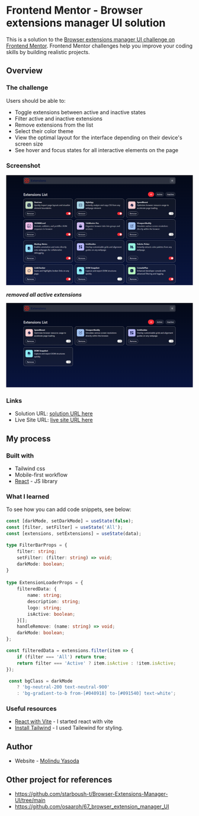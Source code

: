 # Frontend Mentor - Browser extensions manager UI solution

This is a solution to the [Browser extensions manager UI challenge on Frontend Mentor](https://www.frontendmentor.io/challenges/browser-extension-manager-ui-yNZnOfsMAp). Frontend Mentor challenges help you improve your coding skills by building realistic projects.

## Overview

### The challenge

Users should be able to:

- Toggle extensions between active and inactive states
- Filter active and inactive extensions
- Remove extensions from the list
- Select their color theme
- View the optimal layout for the interface depending on their device's screen size
- See hover and focus states for all interactive elements on the page

### Screenshot

![](./public/screenshot01.png)

***removed all active extensions***

![](./public/screenshot02.png)

### Links

- Solution URL: [solution URL here](https://github.com/molindu/Browser-extensions-manager-UI.git)
- Live Site URL: [live site URL here](https://molindu.github.io/Browser-extensions-manager-UI/)

## My process

### Built with

- Tailwind css
- Mobile-first workflow
- [React](https://reactjs.org/) - JS library

### What I learned

To see how you can add code snippets, see below:

```js
const [darkMode, setDarkMode] = useState(false);
const [filter, setFilter] = useState('All');
const [extensions, setExtensions] = useState(data);
```
```ts
type FilterBarProps = {
    filter: string;
    setFilter: (filter: string) => void;
    darkMode: boolean;
}

type ExtensionLoaderProps = {
    filteredData: {
        name: string;
        description: string;
        logo: string;
        isActive: boolean;
    }[];
    handleRemove: (name: string) => void;
    darkMode: boolean;
};
```
```js
const filteredData = extensions.filter(item => {
    if (filter === 'All') return true;
    return filter === 'Active' ? item.isActive : !item.isActive;
});
```
```js
 const bgClass = darkMode
    ? 'bg-neutral-200 text-neutral-900'
    : 'bg-gradient-to-b from-[#040918] to-[#091540] text-white';

```

### Useful resources

- [React with Vite](https://vite.dev/guide/) - I started react with vite 
- [Install Tailwind](https://tailwindcss.com/docs/installation/using-vite) - I used Tailewind for styling.

## Author

- Website - [Molindu Yasoda](https://github.com/molindu/Browser-extensions-manager-UI.git)

## Other project for references

- https://github.com/starboush-t/Browser-Extensions-Manager-UI/tree/main
- https://github.com/osaaroh/67_browser_extension_manager_UI
